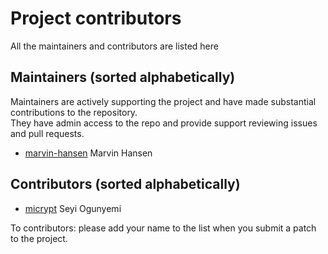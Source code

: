 [//]: # (---)

[//]: # (SPDX-License-Identifier: MIT)

[//]: # (---)

# Project contributors

All the maintainers and contributors are listed here

Maintainers (sorted alphabetically)
---------------------------------------
Maintainers are actively supporting the project and have made substantial contributions to the repository.<br>
They have admin access to the repo and provide support reviewing issues and pull requests.

- [marvin-hansen](https://github.com/marvin-hansen) Marvin Hansen

Contributors  (sorted alphabetically)
-------------------------------------

- [micrypt](https://github.com/micrypt) Seyi Ogunyemi

To contributors: please add your name to the list when you submit a patch to the project.
